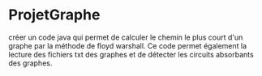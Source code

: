 # ProjetGraphe
créer un code java qui permet de calculer le chemin le plus court d'un graphe par la méthode de floyd warshall. Ce code permet également la lecture des fichiers txt des graphes et de détecter les circuits absorbants des graphes.

